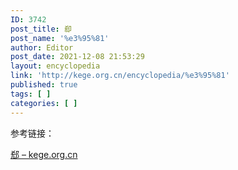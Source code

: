 ```yaml
---
ID: 3742
post_title: 㕁
post_name: '%e3%95%81'
author: Editor
post_date: 2021-12-08 21:53:29
layout: encyclopedia
link: 'http://kege.org.cn/encyclopedia/%e3%95%81'
published: true
tags: [ ]
categories: [ ]
---
```

参考链接：

<a href="http://kege.org.cn/encyclopedia/%e9%83%84">郄 – kege.org.cn</a>
